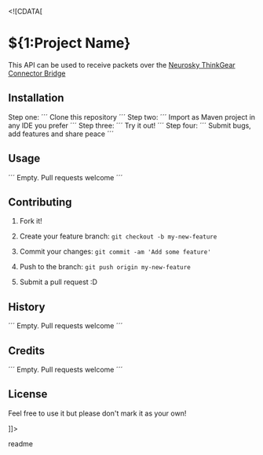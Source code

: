 <snippet>

  <content><![CDATA[

# ${1:Project Name}



This API can be used to receive packets over the [Neurosky ThinkGear Connector Bridge](http://developer.neurosky.com/docs/doku.php?id=thinkgear_connector_tgc)



## Installation

Step one: 
´´´
Clone this repository
´´´
Step two:
´´´
Import as Maven project in any IDE you prefer
´´´
Step three:
´´´
Try it out!
´´´
Step four:
´´´
Submit bugs, add features and share peace
´´´


## Usage



´´´
Empty. Pull requests welcome
´´´



## Contributing



1. Fork it!

2. Create your feature branch: `git checkout -b my-new-feature`

3. Commit your changes: `git commit -am 'Add some feature'`

4. Push to the branch: `git push origin my-new-feature`

5. Submit a pull request :D



## History



´´´
Empty. Pull requests welcome
´´´



## Credits


´´´
Empty. Pull requests welcome
´´´


## License

Feel free to use it but please don't mark it as your own!

]]></content>

  <tabTrigger>readme</tabTrigger>

</snippet>

